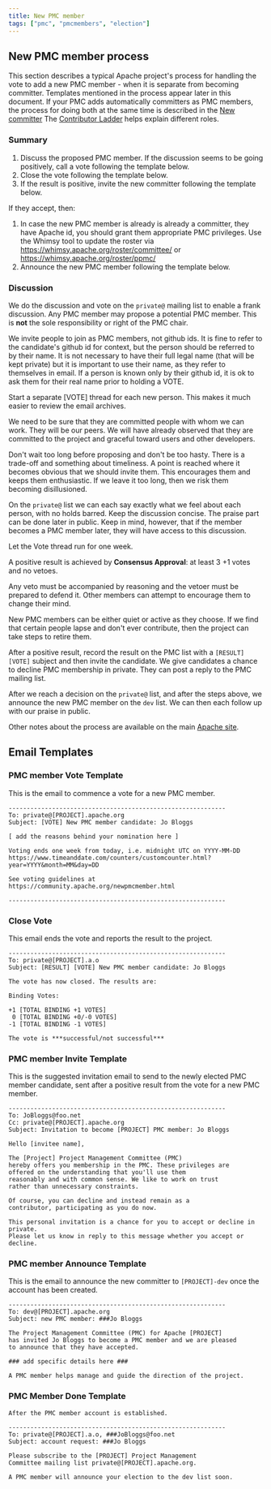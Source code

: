 ```yaml
---
title: New PMC member
tags: ["pmc", "pmcmembers", "election"]
---
```


## New PMC member process

This section describes a typical Apache project's process for handling the
vote to add a new PMC member - when it is separate from becoming committer.
Templates mentioned in the process appear later in this document. If your PMC
adds automatically committers as PMC members, the process for doing both at the
same time is described in the [New committer](https://community.apache.org/newcommitter.html)
The [Contributor Ladder](https://community.apache.org/contributor-ladder.html) helps explain different roles.


<a name="NewPMCMember-Summary"></a>
### Summary

1. Discuss the proposed PMC member. If the discussion seems to be going positively, call a vote following
   the template below.
1. Close the vote following the template below.
1. If the result is positive, invite the new committer following the template below.

If they accept, then:

1. In case the new PMC member is already  is already a committer, they have Apache id,
   you should grant them appropriate PMC privileges. Use the Whimsy tool to update the roster via
   https://whimsy.apache.org/roster/committee/ or https://whimsy.apache.org/roster/ppmc/
1. Announce the new PMC member following the template below.

<a name="NewPMCMember-Discussion"></a>
### Discussion

We do the discussion and vote on the `private@` mailing list to enable a frank
discussion. Any PMC member may propose a potential PMC member.
This is **not** the sole responsibility or right of the PMC chair.

We invite people to join as PMC members, not github ids. It is
fine to refer to the candidate's github id for context, but the person should
be referred to by their name. It is not necessary to have their full legal
name (that will be kept private) but it is important to use their name, as
they refer to themselves in email. If a person is known only by their github
id, it is ok to ask them for their real name prior to holding a VOTE.

Start a separate [VOTE] thread for each new person. This makes it much easier
to review the email archives.

We need to be sure that they are committed people with whom we can work.
They will be our peers. We will have already observed that they are
committed to the project and graceful toward users and other developers.

Don't wait too long before proposing and don't be too hasty. There is a
trade-off and something about timeliness. A point is reached where it
becomes obvious that we should invite them. This encourages them and keeps
them enthusiastic. If we leave it too long, then we risk them becoming
disillusioned.

On the `private@` list we can each say exactly what we feel about each person,
with no holds barred. Keep the discussion concise. The praise part can
be done later in public. Keep in mind, however, that if the member becomes
a PMC member later, they will have access to this discussion.

Let the Vote thread run for one week.

A positive result is achieved by **Consensus Approval**: at least 3 +1
votes and no vetoes.

Any veto must be accompanied by reasoning and the vetoer must be prepared to defend it.
Other members can attempt to encourage them to change their mind.

New PMC members can be either quiet or active as they choose. If we find
that certain people lapse and don't ever contribute, then the project can take steps
to retire them.

After a positive result, record the result on the PMC list with a `[RESULT][VOTE]` subject
and then invite the candidate. We give candidates a chance to decline PMC membership in private.
They can post a reply to the PMC mailing list.

After we reach a decision on the `private@` list, and after the steps above, we
announce the new PMC member on the `dev` list. We can then each follow up with
our praise in public.

Other notes about the process are available on the main [Apache site](https://www.apache.org/dev/pmc.html#newpmcmember).

<a name="NewCommitter-EmailTemplates"></a>
## Email Templates

### PMC member Vote Template
This is the email to commence a vote for a new PMC member.

    ------------------------------------------------------------
    To: private@[PROJECT].apache.org
    Subject: [VOTE] New PMC member candidate: Jo Bloggs

    [ add the reasons behind your nomination here ]

    Voting ends one week from today, i.e. midnight UTC on YYYY-MM-DD
    https://www.timeanddate.com/counters/customcounter.html?year=YYYY&month=MM&day=DD

    See voting guidelines at
    https://community.apache.org/newpmcmember.html

    ------------------------------------------------------------

### Close Vote
This email ends the vote and reports the result to the project.

    ------------------------------------------------------------
    To: private@[PROJECT].a.o
    Subject: [RESULT] [VOTE] New PMC member candidate: Jo Bloggs

    The vote has now closed. The results are:

    Binding Votes:

    +1 [TOTAL BINDING +1 VOTES]
     0 [TOTAL BINDING +0/-0 VOTES]
    -1 [TOTAL BINDING -1 VOTES]

    The vote is ***successful/not successful***

### PMC member Invite Template
This is the suggested invitation email to send to the newly elected PMC member candidate,
sent after a positive result from the vote for a new PMC member.

    ------------------------------------------------------------
    To: JoBloggs@foo.net
    Cc: private@[PROJECT].apache.org
    Subject: Invitation to become [PROJECT] PMC member: Jo Bloggs

    Hello [invitee name],

    The [Project] Project Management Committee (PMC)
    hereby offers you membership in the PMC. These privileges are
    offered on the understanding that you'll use them
    reasonably and with common sense. We like to work on trust
    rather than unnecessary constraints.

    Of course, you can decline and instead remain as a
    contributor, participating as you do now.

    This personal invitation is a chance for you to accept or decline in private.
    Please let us know in reply to this message whether you accept or decline.

### PMC member Announce Template

This is the email to announce the new committer to `[PROJECT]-dev` once the account has been created.

    ------------------------------------------------------------
    To: dev@[PROJECT].apache.org
    Subject: new PMC member: ###Jo Bloggs

    The Project Management Committee (PMC) for Apache [PROJECT]
    has invited Jo Bloggs to become a PMC member and we are pleased
    to announce that they have accepted.

    ### add specific details here ###

    A PMC member helps manage and guide the direction of the project.

### PMC Member Done Template
    After the PMC member account is established.

    ------------------------------------------------------------
    To: private@[PROJECT].a.o, ###JoBloggs@foo.net
    Subject: account request: ###Jo Bloggs

    Please subscribe to the [PROJECT] Project Management
    Committee mailing list private@[PROJECT].apache.org.

    A PMC member will announce your election to the dev list soon.
